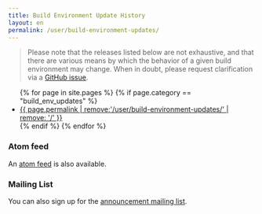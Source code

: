 ```yaml
---
title: Build Environment Update History
layout: en
permalink: /user/build-environment-updates/
---
```


> Please note that the releases listed below are not exhaustive, and that there
> are various means by which the behavior of a given build environment may
> change.  When in doubt, please request clarification via a [GitHub
> issue](https://github.com/travis-ci/travis-ci/issues).

<ul class="list--links">
{% for page in site.pages %}
{% if page.category == "build_env_updates" %}
	<li><a href="{{ page.permalink }}" title="{{ page.title }}">{{ page.permalink | remove:'/user/build-environment-updates/' | remove: '/' }}</a></li>
{% endif %}
{% endfor %}
</ul>

### Atom feed

An <a href="/feed.build-env-updates.xml">atom feed</a> is also available.

### Mailing List

You can also sign up for the <a href="http://eepurl.com/9OCsP">announcement mailing list</a>.
